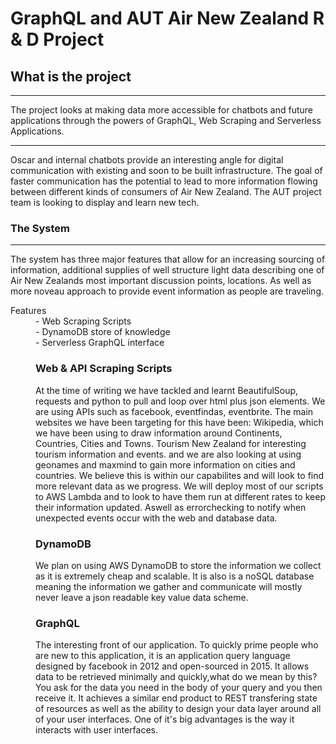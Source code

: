 # GraphQL and AUT Air New Zealand R & D Project

## What is the project
---
The project looks at making data more accessible for chatbots and future applications through the powers of GraphQL, Web Scraping and Serverless Applications.

---

Oscar and internal chatbots provide an interesting angle for digital communication with existing and soon to be built infrastructure. The goal of faster communication has the  potential to lead to more information flowing between different kinds of consumers of Air New Zealand. The AUT project team is looking to display and learn new tech.

### The System
---

The system has three major features that allow for an increasing sourcing of information, additional supplies of well structure light data describing one of Air New Zealands most important discussion points, locations. As well as more noveau approach to provide event information as people are traveling.
  <dl>
<dt>Features</dt>
<dd>- Web Scraping Scripts</dt>
<dd>- DynamoDB store of knowledge</dt>
<dd>- Serverless GraphQL interface</dt>

### Web & API Scraping Scripts
At the time of writing we have tackled and learnt BeautifulSoup, requests and python to pull and loop over html plus json elements. We are using APIs such as facebook, eventfindas, eventbrite.
The main websites we have been targeting for this have been: Wikipedia, which we have been using to draw information around Continents, Countries, Cities and Towns. Tourism New Zealand for interesting tourism information and events. and  we are also looking at using geonames and maxmind to gain more information on cities and countries. 
We believe this is within our capabilites and will look to find more relevant data as we progress.
We will deploy most of our scripts to AWS Lambda and to look to have them run at different rates to keep their  information updated. 
Aswell as errorchecking to notify when unexpected events occur with the web and database data.

### DynamoDB
 We plan on using AWS DynamoDB to store the information we collect as it is extremely cheap and scalable. It is also is a noSQL database meaning the information we gather and communicate will mostly never leave a json readable key value data scheme.
 
 ### GraphQL
 The interesting front of our application. To quickly prime people who are new to this application, it is an application query language designed by facebook in 2012 and open-sourced in 2015.
 It allows data to be retrieved minimally and quickly,what do we mean by this?
 You ask for the data you need in the body of your query and you then receive it.
 It achieves a similar end product to REST transfering state of resources as well as the ability to design your data layer around all of your user interfaces.
 One of it's big advantages is the way it interacts with user interfaces.
